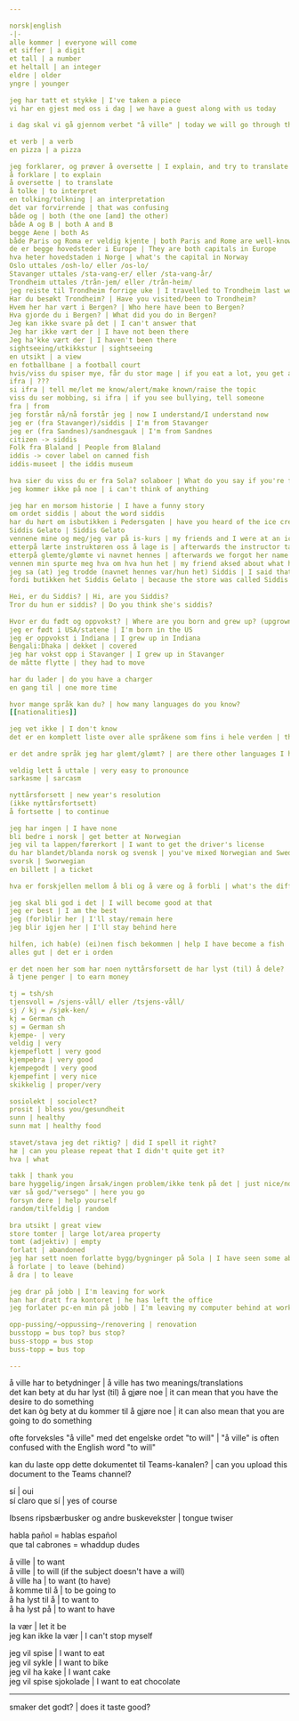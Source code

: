 ```yaml
---  
  
norsk|english  
-|-  
alle kommer | everyone will come  
et siffer | a digit  
et tall | a number  
et heltall | an integer  
eldre | older  
yngre | younger  
  
jeg har tatt et stykke | I've taken a piece  
vi har en gjest med oss i dag | we have a guest along with us today  
  
i dag skal vi gå gjennom verbet "å ville" | today we will go through the verb "to will"  
  
et verb | a verb  
en pizza | a pizza  
  
jeg forklarer, og prøver å oversette | I explain, and try to translate  
å forklare | to explain  
å oversette | to translate  
å tolke | to interpret  
en tolking/tolkning | an interpretation  
det var forvirrende | that was confusing  
både og | both (the one [and] the other)  
både A og B | both A and B  
begge Aene | both As  
både Paris og Roma er veldig kjente | both Paris and Rome are well-known/famous  
de er begge hovedsteder i Europe | They are both capitals in Europe  
hva heter hovedstaden i Norge | what's the capital in Norway  
Oslo uttales /osh-lo/ eller /os-lo/  
Stavanger uttales /sta-vang-er/ eller /sta-vang-år/  
Trondheim uttales /trån-jem/ eller /trån-heim/  
jeg reiste til Trondheim forrige uke | I travelled to Trondheim last week  
Har du besøkt Trondheim? | Have you visited/been to Trondheim?  
Hvem her har vært i Bergen? | Who here have been to Bergen?  
Hva gjorde du i Bergen? | What did you do in Bergen?  
Jeg kan ikke svare på det | I can't answer that  
Jeg har ikke vært der | I have not been there  
Jeg ha'kke vært der | I haven't been there  
sightseeing/utkikkstur | sightseeing  
en utsikt | a view  
en fotballbane | a football court  
hvis/viss du spiser mye, får du stor mage | if you eat a lot, you get a big stomach  
ifra | ???  
si ifra | tell me/let me know/alert/make known/raise the topic  
viss du ser mobbing, si ifra | if you see bullying, tell someone  
fra | from  
jeg forstår nå/nå forstår jeg | now I understand/I understand now  
jeg er (fra Stavanger)/siddis | I'm from Stavanger  
jeg er (fra Sandnes)/sandnesgauk | I'm from Sandnes  
citizen -> siddis  
Folk fra Blaland | People from Blaland  
iddis -> cover label on canned fish  
iddis-museet | the iddis museum  
  
hva sier du viss du er fra Sola? solaboer | What do you say if you're from Sola? Sola inhabitant  
jeg kommer ikke på noe | i can't think of anything  
  
jeg har en morsom historie | I have a funny story  
om ordet siddis | about the word siddis  
har du hørt om isbutikken i Pedersgaten | have you heard of the ice cream store in Pedersgaten  
Siddis Gelato | Siddis Gelato  
vennene mine og meg/jeg var på is-kurs | my friends and I were at an ice cream workshop  
etterpå lærte instruktøren oss å lage is | afterwards the instructor taught us to make ice cream  
etterpå glemte/glømte vi navnet hennes | afterwards we forgot her name  
vennen min spurte meg hva om hva hun het | my friend aksed about what her name was  
jeg sa (at) jeg trodde (navnet hennes var/hun het) Siddis | I said that I thought that her name was Siddis  
fordi butikken het Siddis Gelato | because the store was called Siddis Gelato  
  
Hei, er du Siddis? | Hi, are you Siddis?  
Tror du hun er siddis? | Do you think she's siddis?  
  
Hvor er du født og oppvokst? | Where are you born and grew up? (upgrown)  
jeg er født i USA/statene | I'm born in the US  
jeg er oppvokst i Indiana | I grew up in Indiana  
Bengali:Dhaka | dekket | covered  
jeg har vokst opp i Stavanger | I grew up in Stavanger  
de måtte flytte | they had to move  
  
har du lader | do you have a charger  
en gang til | one more time  
  
hvor mange språk kan du? | how many languages do you know?  
[[nationalities]]
  
jeg vet ikke | I don't know  
det er en komplett liste over alle språkene som fins i hele verden | that is a complete list over all languages which exist in the whole world  
  
er det andre språk jeg har glemt/glømt? | are there other languages I have forgotten?  
  
veldig lett å uttale | very easy to pronounce  
sarkasme | sarcasm  
  
nyttårsforsett | new year's resolution  
(ikke nyttårsfortsett)  
å fortsette | to continue  
  
jeg har ingen | I have none  
bli bedre i norsk | get better at Norwegian  
jeg vil ta lappen/førerkort | I want to get the driver's license  
du har blandet/blanda norsk og svensk | you've mixed Norwegian and Swedish  
svorsk | Sworwegian  
en billett | a ticket  
  
hva er forskjellen mellom å bli og å være og å forbli | what's the difference between to become/stay and to be and to remain  
  
jeg skal bli god i det | I will become good at that  
jeg er best | I am the best  
jeg (for)blir her | I'll stay/remain here  
jeg blir igjen her | I'll stay behind here  
  
hilfen, ich hab(e) (ei)nen fisch bekommen | help I have become a fish  
alles gut | det er i orden  
  
er det noen her som har noen nyttårsforsett de har lyst (til) å dele? | are there anyone here who has some new year's resolutions they want to share?  
å tjene penger | to earn money  
  
tj = tsh/sh  
tjensvoll = /sjens-våll/ eller /tsjens-våll/  
sj / kj = /sjøk-ken/  
kj = German ch  
sj = German sh  
kjempe- | very  
veldig | very  
kjempeflott | very good  
kjempebra | very good  
kjempegodt | very good  
kjempefint | very nice  
skikkelig | proper/very  
  
sosiolekt | sociolect?  
prosit | bless you/gesundheit  
sunn | healthy  
sunn mat | healthy food  
  
stavet/stava jeg det riktig? | did I spell it right?  
hæ | can you please repeat that I didn't quite get it?  
hva | what  
  
takk | thank you  
bare hyggelig/ingen årsak/ingen problem/ikke tenk på det | just nice/no issue/no problem/don't think about it  
vær så god/"versego" | here you go  
forsyn dere | help yourself  
random/tilfeldig | random  
  
bra utsikt | great view  
store tomter | large lot/area property  
tomt (adjektiv) | empty  
forlatt | abandoned  
jeg har sett noen forlatte bygg/bygninger på Sola | I have seen some abandoned buildings in Sola  
å forlate | to leave (behind)  
å dra | to leave  
  
jeg drar på jobb | I'm leaving for work  
han har dratt fra kontoret | he has left the office  
jeg forlater pc-en min på jobb | I'm leaving my computer behind at work  
  
opp-pussing/~oppussing~/renovering | renovation  
busstopp = bus top? bus stop?  
buss-stopp = bus stop  
buss-topp = bus top  
  
---  
```

  
å ville har to betydninger | å ville has two meanings/translations  
det kan bety at du har lyst (til) å gjøre noe | it can mean that you have the desire to do something  
det kan òg bety at du kommer til å gjøre noe | it can also mean that you are going to do something  
  
ofte forveksles "å ville" med det engelske ordet "to will" | "å ville" is often confused with the English word "to will"  
  
kan du laste opp dette dokumentet til Teams-kanalen? | can you upload this document to the Teams channel?  
  
sí | oui  
sí claro que sí | yes of course  
  
Ibsens ripsbærbusker og andre buskevekster | tongue twiser  
  
habla pañol = hablas español  
que tal cabrones = whaddup dudes  
  
å ville | to want  
å ville | to will (if the subject doesn't have a will)  
å ville ha | to want (to have)  
å komme til å | to be going to  
å ha lyst til å | to want to  
å ha lyst på | to want to have  
  
la vær | let it be  
jeg kan ikke la vær | I can't stop myself  
  
jeg vil spise | I want to eat  
jeg vil sykle | I want to bike  
jeg vil ha kake | I want cake  
jeg vil spise sjokolade | I want to eat chocolate  
  
---  
  
smaker det godt? | does it taste good?